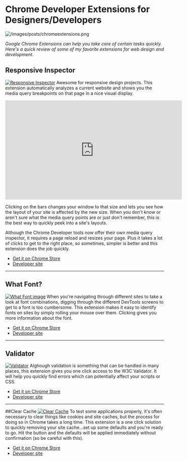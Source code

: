 # Chrome Developer Extensions for Designers/Developers

![/images/posts/chromeextensions.png](/images/posts/chromeextensions.png)

_Google Chrome Extensions can help you take care of certain tasks quickly. Here's a quick review of some of my favorite extensions for web design and development._

## Responsive Inspector

[![Responsive Inspector](http://i.imgur.com/bw2QkXh.png)](https://chrome.google.com/webstore/detail/responsive-inspector/memcdolmmnmnleeiodllgpibdjlkbpim)
Awesome for responsive design projects. This extension automatically analyzes a current website and shows you the media query breakpoints on that page in a nice visual display.

<iframe width="560" height="315" src="https://www.youtube.com/embed/ylMHAj0OU10" frameborder="0" allowfullscreen></iframe>

Clicking on the bars changes your window to that size and lets you see how the layout of your site is affected by the new size. When you don't know or aren't sure what the media query points are or just don't remember, this is the best way to quickly peek into a site's layouts.

Although the Chrome Developer tools now offer their own media query inspector, it requires a page reload and resizes your page. Plus it takes a lot of clicks to get to the right place, so sometimes, simpler is better and this extension does the job quickly.

- [<i class="fa fa-external-link-square"></i> Get it on Chrome Store](https://chrome.google.com/webstore/detail/responsive-inspector/memcdolmmnmnleeiodllgpibdjlkbpim)
- [<i class="fa fa-external-link-square"></i> Developer site](http://outof.me/responsive-inspector/)

---

## What Font?

[![What Font image](http://i.imgur.com/ow5n3CS.png)](https://chrome.google.com/webstore/detail/whatfont/jabopobgcpjmedljpbcaablpmlmfcogm)
When you're navigating through different sites to take a look at font combinations, digging through the different DevTools screens to get to a font is too cumbersome. This extension makes it easy to identify fonts on sites by simply rolling your mouse over them. Clicking gives you more information about the font.

- [<i class="fa fa-external-link-square"></i> Get it on Chrome Store](https://chrome.google.com/webstore/detail/whatfont/jabopobgcpjmedljpbcaablpmlmfcogm)
- [<i class="fa fa-external-link-square"></i> Developer site](http://chengyinliu.com/whatfont.html)

---

## Validator

[![Validator](http://i.imgur.com/RuDWEFW.png)](https://chrome.google.com/webstore/detail/whatfont/jabopobgcpjmedljpbcaablpmlmfcogm)
Alghough validation is something that can be handled in many places, this extension gives you one click access to the W3C Validator. It will help you quickly find errors which can potentially affect your scripts or CSS.

- [<i class="fa fa-external-link-square"></i> Get it on Chrome Store](https://chrome.google.com/webstore/detail/whatfont/jabopobgcpjmedljpbcaablpmlmfcogm)
- [<i class="fa fa-external-link-square"></i> Developer site](http://robertnyman.com/html-validator/)

---

##Clear Cache
[![Clear Cache](http://i.imgur.com/VtAhYdX.png)](https://chrome.google.com/webstore/detail/clear-cache/cppjkneekbjaeellbfkmgnhonkkjfpdn?hl=en&gl=US)
To test some applications properly, it's often necessary to clear things like cookies and site caches, but the process for doing so in Chrome takes a long time. This extension is a one click solution to quickly removing your site cache...set up some defaults and you're ready to go. Hit the button and the defaults will be applied immediately without confirmation (so be careful with this).

- [<i class="fa fa-external-link-square"></i> Get it on Chrome Store](https://chrome.google.com/webstore/detail/clear-cache/cppjkneekbjaeellbfkmgnhonkkjfpdn?hl=en&gl=US)
- [<i class="fa fa-external-link-square"></i> Developer site](http://benjaminbojko.com/work/side-projects)

